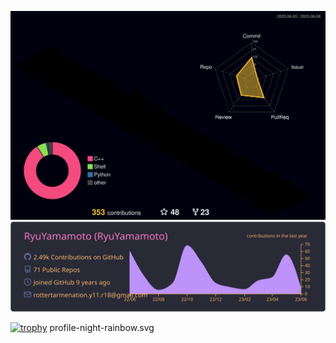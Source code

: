 ![](./profile-3d-contrib/profile-night-rainbow.svg)
[![](https://raw.githubusercontent.com/RyuYamamoto/RyuYamamoto/master/profile-summary-card-output/dracula/0-profile-details.svg)](https://github.com/vn7n24fzkq/github-profile-summary-cards)

[![trophy](https://github-profile-trophy.vercel.app/?username=RyuYamamoto&theme=onedark)](https://github.com/ryo-ma/github-profile-trophy)
profile-night-rainbow.svg
